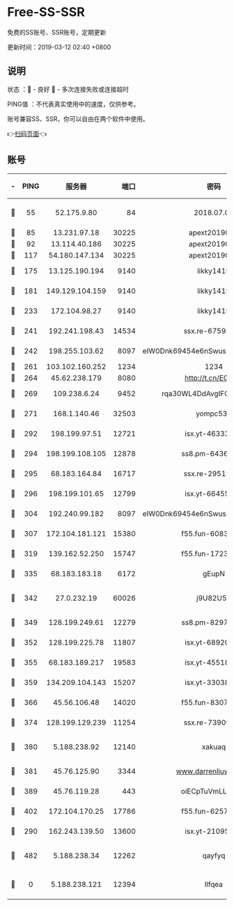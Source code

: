 # Free-SS-SSR

免费的SS账号、SSR账号，定期更新

更新时间：2019-03-12 02:40 +0800

## 说明

状态     ：🙂 - 良好 🙁 - 多次连接失败或连接超时

PING值   ：不代表真实使用中的速度，仅供参考。

账号兼容SS、SSR，你可以自由在两个软件中使用。

👉[扫码页面](https://liesauer.github.io/Free-SS-SSR/)👈

## 账号

|-|PING|服务器|端口|密码|加密方式|区域|
|:----:|:----:|:-----:|-----:|:----:|:----:|:----:|
|🙂|55|52.175.9.80|84|2018.07.07|chacha20-ietf-poly1305|HK|
|🙂|85|13.231.97.18|30225|apext2019006|chacha20|JP|
|🙂|92|13.114.40.186|30225|apext2019006|chacha20|JP|
|🙂|117|54.180.147.134|30225|apext2019006|chacha20|KR|
|🙂|175|13.125.190.194|9140|likky1415|aes-256-cfb|KR|
|🙂|181|149.129.104.159|9140|likky1415|aes-256-cfb|HK|
|🙂|233|172.104.98.27|9140|likky1415|aes-256-cfb|JP|
|🙂|241|192.241.198.43|14534|ssx.re-67592284|aes-256-cfb|US|
|🙂|242|198.255.103.62|8097|eIW0Dnk69454e6nSwuspv9DmS201tQ0D|aes-256-cfb|US|
|🙂|261|103.102.160.252|1234|1234|rc4-md5|JP|
|🙂|264|45.62.238.179|8080|http://t.cn/EGJIyrl|rc4-md5|CA|
|🙂|269|109.238.6.24|9452|rqa30WL4DdAvgIFG6Fs3znzTa|aes-256-cfb|FR|
|🙂|271|168.1.140.46|32503|yompc535|aes-256-cfb|AU|
|🙂|292|198.199.97.51|12721|isx.yt-46333014|aes-256-cfb|US|
|🙂|294|198.199.108.105|12878|ss8.pm-64367919|aes-256-cfb|US|
|🙂|295|68.183.164.84|16717|ssx.re-29515291|aes-256-cfb|US|
|🙂|296|198.199.101.65|12799|isx.yt-66455853|aes-256-cfb|US|
|🙂|304|192.240.99.182|8097|eIW0Dnk69454e6nSwuspv9DmS201tQ0D|aes-256-cfb|US|
|🙂|307|172.104.181.121|15380|f55.fun-60831273|aes-256-cfb|SG|
|🙂|319|139.162.52.250|15747|f55.fun-17230136|aes-256-cfb|SG|
|🙂|335|68.183.183.18|6172|gEupN|aes-256-cfb|SG|
|🙂|342|27.0.232.19|60026|j9U82U53|xchacha20-ietf-poly1305|HK|
|🙂|349|128.199.249.61|12279|ss8.pm-82976192|aes-256-cfb|SG|
|🙂|352|128.199.225.78|11807|isx.yt-68920390|aes-256-cfb|SG|
|🙂|355|68.183.189.217|19583|isx.yt-45518424|aes-256-cfb|SG|
|🙂|359|134.209.104.143|15207|isx.yt-33038399|aes-256-cfb|SG|
|🙂|366|45.56.106.48|14020|f55.fun-83074215|aes-256-cfb|US|
|🙂|374|128.199.129.239|11254|ssx.re-73909730|aes-256-cfb|SG|
|🙂|380|5.188.238.92|12140|xakuaq|chacha20-ietf-poly1305|BR|
|🙂|381|45.76.125.90|3344|www.darrenliuwei.com|aes-256-cfb|AU|
|🙂|389|45.76.119.28|443|oiECpTuVmLLxk4Ts|aes-256-cfb|AU|
|🙂|402|172.104.170.25|17786|f55.fun-62574442|aes-256-cfb|SG|
|🙂|290|162.243.139.50|13600|isx.yt-21095974|aes-256-cfb|US|
|🙂|482|5.188.238.34|12262|qayfyq|chacha20-ietf-poly1305|BR|
|🙁|0|5.188.238.121|12394|llfqea|chacha20-ietf-poly1305|BR|
